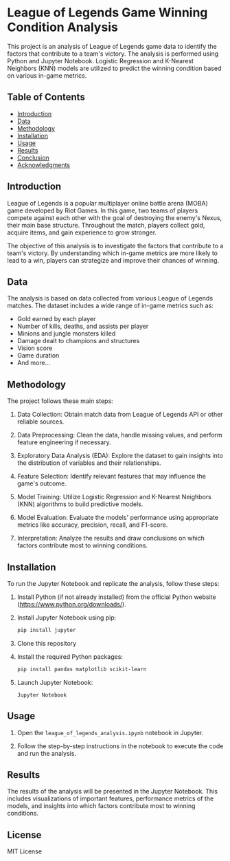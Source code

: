 # League of Legends Game Winning Condition Analysis

This project is an analysis of League of Legends game data to identify the factors that contribute to a team's victory. The analysis is performed using Python and Jupyter Notebook. Logistic Regression and K-Nearest Neighbors (KNN) models are utilized to predict the winning condition based on various in-game metrics.

## Table of Contents

- [Introduction](#introduction)
- [Data](#data)
- [Methodology](#methodology)
- [Installation](#installation)
- [Usage](#usage)
- [Results](#results)
- [Conclusion](#conclusion)
- [Acknowledgments](#acknowledgments)

## Introduction

League of Legends is a popular multiplayer online battle arena (MOBA) game developed by Riot Games. In this game, two teams of players compete against each other with the goal of destroying the enemy's Nexus, their main base structure. Throughout the match, players collect gold, acquire items, and gain experience to grow stronger.

The objective of this analysis is to investigate the factors that contribute to a team's victory. By understanding which in-game metrics are more likely to lead to a win, players can strategize and improve their chances of winning.

## Data

The analysis is based on data collected from various League of Legends matches. The dataset includes a wide range of in-game metrics such as:

- Gold earned by each player
- Number of kills, deaths, and assists per player
- Minions and jungle monsters killed
- Damage dealt to champions and structures
- Vision score
- Game duration
- And more...

## Methodology

The project follows these main steps:

1. Data Collection: Obtain match data from League of Legends API or other reliable sources.

2. Data Preprocessing: Clean the data, handle missing values, and perform feature engineering if necessary.

3. Exploratory Data Analysis (EDA): Explore the dataset to gain insights into the distribution of variables and their relationships.

4. Feature Selection: Identify relevant features that may influence the game's outcome.

5. Model Training: Utilize Logistic Regression and K-Nearest Neighbors (KNN) algorithms to build predictive models.

6. Model Evaluation: Evaluate the models' performance using appropriate metrics like accuracy, precision, recall, and F1-score.

7. Interpretation: Analyze the results and draw conclusions on which factors contribute most to winning conditions.

## Installation

To run the Jupyter Notebook and replicate the analysis, follow these steps:

1. Install Python (if not already installed) from the official Python website (https://www.python.org/downloads/).

2. Install Jupyter Notebook using pip:
   ```bash
   pip install jupyter
   ```
3. Clone this repository
4. Install the required Python packages:
   ```bash
   pip install pandas matplotlib scikit-learn
   ```
5. Launch Jupyter Notebook:
   ```
   Jupyter Notebook
   ```

## Usage

1. Open the `league_of_legends_analysis.ipynb` notebook in Jupyter.

2. Follow the step-by-step instructions in the notebook to execute the code and run the analysis.

## Results

The results of the analysis will be presented in the Jupyter Notebook. This includes visualizations of important features, performance metrics of the models, and insights into which factors contribute most to winning conditions.

## License
MIT License


